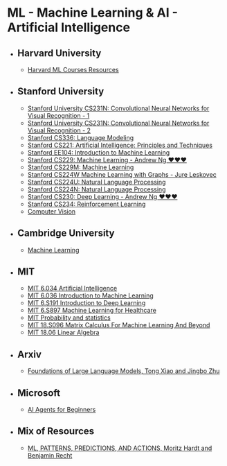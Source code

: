 # ML - Machine Learning & AI - Artificial Intelligence

* ## Harvard University
  * [Harvard ML Courses Resources](https://github.com/harvard-ml-courses)



* ## Stanford University
  * [Stanford University CS231N: Convolutional Neural Networks for Visual Recognition - 1](https://www.youtube.com/playlist?list=PL3FW7Lu3i5JvHM8ljYj-zLfQRF3EO8sYv)
  * [Stanford University CS231N: Convolutional Neural Networks for Visual Recognition - 2](https://www.youtube.com/playlist?list=PLoROMvodv4rOmsNzYBMe0gJY2XS8AQg16)
  * [Stanford CS336: Language Modeling](https://www.youtube.com/playlist?list=PLoROMvodv4rOY23Y0BoGoBGgQ1zmU_MT_)
  * [Stanford CS221: Artificial Intelligence: Principles and Techniques](https://www.youtube.com/playlist?list=PLoROMvodv4rOca_Ovz1DvdtWuz8BfSWL2)
  * [Stanford EE104: Introduction to Machine Learning](https://www.youtube.com/playlist?list=PLoROMvodv4rN_Uy7_wmS051_q1d6akXmK)
  * [Stanford CS229: Machine Learning - Andrew Ng ❤️❤️❤️](https://www.youtube.com/playlist?list=PLoROMvodv4rMiGQp3WXShtMGgzqpfVfbU)
  * [Stanford CS229M: Machine Learning](https://www.youtube.com/playlist?list=PLoROMvodv4rP8nAmISxFINlGKSK4rbLKh)
  * [Stanford CS224W Machine Learning with Graphs - Jure Leskovec](https://www.youtube.com/playlist?list=PLoROMvodv4rOP-ImU-O1rYRg2RFxomvFp)
  * [Stanford CS224U: Natural Language Processing](https://www.youtube.com/playlist?list=PLoROMvodv4rPt5D0zs3YhbWSZA8Q_DyiJ)
  * [Stanford CS224N: Natural Language Processing](https://www.youtube.com/playlist?list=PLoROMvodv4rOaMFbaqxPDoLWjDaRAdP9D)
  * [Stanford CS230: Deep Learning - Andrew Ng ❤️❤️❤️](https://www.youtube.com/playlist?list=PLoROMvodv4rOABXSygHTsbvUz4G_YQhOb)
  * [Stanford CS234: Reinforcement Learning](https://www.youtube.com/playlist?list=PLoROMvodv4rN4wG6Nk6sNpTEbuOSosZdX)
  * [Computer Vision](https://www.youtube.com/@firstprinciplesofcomputerv3258)




* ## Cambridge University
  * [Machine Learning](https://www.statslab.cam.ac.uk//~rds37/teaching/)



* ## MIT

  * [MIT 6.034 Artificial Intelligence](https://www.youtube.com/playlist?list=PLUl4u3cNGP63gFHB6xb-kVBiQHYe_4hSi)
  * [MIT 6.036 Introduction to Machine Learning](https://www.youtube.com/playlist?list=PLxC_ffO4q_rW0bqQB80_vcQB09HOA3ClV)
  * [MIT 6.S191 Introduction to Deep Learning](https://www.youtube.com/playlist?list=PLtBw6njQRU-rwp5__7C0oIVt26ZgjG9NI)
  * [MIT 6.S897 Machine Learning for Healthcare](https://www.youtube.com/playlist?list=PLUl4u3cNGP60B0PQXVQyGNdCyCTDU1Q5j)
  * [MIT Probability and statistics](https://www.youtube.com/playlist?list=PLl8XY7QVSa4aUyZAtL2Hlf_mx3LaSix9B)
  * [MIT 18.S096 Matrix Calculus For Machine Learning And Beyond](https://www.youtube.com/playlist?list=PLUl4u3cNGP62EaLLH92E_VCN4izBKK6OE)
  * [MIT 18.06 Linear Algebra](https://www.youtube.com/playlist?list=PLE7DDD91010BC51F8)



* ## Arxiv
  * [Foundations of Large Language Models, Tong Xiao and Jingbo Zhu](https://arxiv.org/pdf/2501.09223v2)




* ## Microsoft
  * [AI Agents for Beginners ](https://github.com/microsoft/ai-agents-for-beginners)


* ## Mix of Resources
  * [ML, PATTERNS, PREDICTIONS, AND ACTIONS, Moritz Hardt and Benjamin Recht](https://mlstory.org/pdf/patterns.pdf)